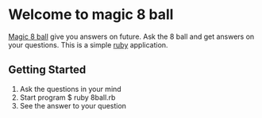 # Welcome to magic 8 ball
[Magic 8 ball](https://en.wikipedia.org/wiki/Magic_8-Ball) give you answers on future. Ask the 8 ball and get answers on your questions.
This is a simple [ruby](https://www.ruby-lang.org/ru/downloads/) application.

## Getting Started
 1. Ask the questions in your mind
 2. Start program
         $ ruby 8ball.rb
 3. See the answer to your question
